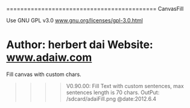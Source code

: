===========================================
CanvasFill

Use GNU GPL v3.0 
www.gnu.org/licenses/gpl-3.0.html

Author: herbert dai
Website: www.adaiw.com
===========================================

Fill canvas with custom chars.

>>>>V0.90.00: Fill Text with custom sentences, max sentences length is 70 chars.
			  OutPut: /sdcard/adaiFill.png 
	@date:2012.6.4
